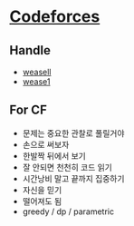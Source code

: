 # [Codeforces](https://codeforces.com/)

## Handle
  * [weasell](https://codeforces.com/profile/weasell)
  * [wease1](https://codeforces.com/profile/wease1)

## For CF
* 문제는 중요한 관찰로 풀릴거야
* 손으로 써보자
* 한발짝 뒤에서 보기
* 잘 안되면 천천히 코드 읽기
* 시간낭비 말고 끝까지 집중하기
* 자신을 믿기
* 떨어져도 됨
* greedy / dp / parametric
